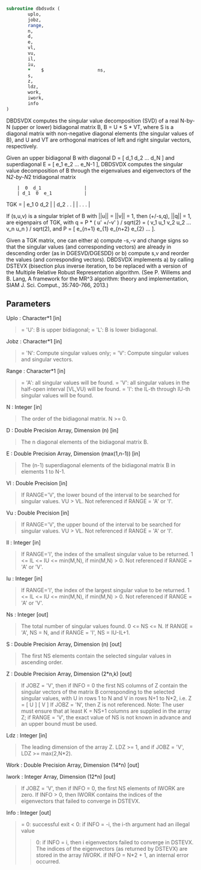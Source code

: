 ```fortran
subroutine dbdsvdx (
		uplo,
		jobz,
		range,
		n,
		d,
		e,
		vl,
		vu,
		il,
		iu,
		*    $                    ns,
		s,
		z,
		ldz,
		work,
		iwork,
		info
)
```

  DBDSVDX computes the singular value decomposition (SVD) of a real
  N-by-N (upper or lower) bidiagonal matrix B, B = U * S * VT,
  where S is a diagonal matrix with non-negative diagonal elements
  (the singular values of B), and U and VT are orthogonal matrices
  of left and right singular vectors, respectively.

  Given an upper bidiagonal B with diagonal D = [ d_1 d_2 ... d_N ]
  and superdiagonal E = [ e_1 e_2 ... e_N-1 ], DBDSVDX computes the
  singular value decomposition of B through the eigenvalues and
  eigenvectors of the N*2-by-N*2 tridiagonal matrix

        |  0  d_1                |
        | d_1  0  e_1            |
  TGK = |     e_1  0  d_2        |
        |         d_2  .   .     |
        |              .   .   . |

  If (s,u,v) is a singular triplet of B with ||u|| = ||v|| = 1, then
  (+/-s,q), ||q|| = 1, are eigenpairs of TGK, with q = P * ( u' +/-v' ) /
  sqrt(2) = ( v_1 u_1 v_2 u_2 ... v_n u_n ) / sqrt(2), and
  P = [ e_{n+1} e_{1} e_{n+2} e_{2} ... ].

  Given a TGK matrix, one can either a) compute -s,-v and change signs
  so that the singular values (and corresponding vectors) are already in
  descending order (as in DGESVD/DGESDD) or b) compute s,v and reorder
  the values (and corresponding vectors). DBDSVDX implements a) by
  calling DSTEVX (bisection plus inverse iteration, to be replaced
  with a version of the Multiple Relative Robust Representation
  algorithm. (See P. Willems and B. Lang, A framework for the MR^3
  algorithm: theory and implementation, SIAM J. Sci. Comput.,
  35:740-766, 2013.)

## Parameters
Uplo : Character*1 [in]
> = 'U':  B is upper bidiagonal;
> = 'L':  B is lower bidiagonal.

Jobz : Character*1 [in]
> = 'N':  Compute singular values only;
> = 'V':  Compute singular values and singular vectors.

Range : Character*1 [in]
> = 'A': all singular values will be found.
> = 'V': all singular values in the half-open interval [VL,VU)
> will be found.
> = 'I': the IL-th through IU-th singular values will be found.

N : Integer [in]
> The order of the bidiagonal matrix.  N >= 0.

D : Double Precision Array, Dimension (n) [in]
> The n diagonal elements of the bidiagonal matrix B.

E : Double Precision Array, Dimension (max(1,n-1)) [in]
> The (n-1) superdiagonal elements of the bidiagonal matrix
> B in elements 1 to N-1.

Vl : Double Precision [in]
> If RANGE='V', the lower bound of the interval to
> be searched for singular values. VU > VL.
> Not referenced if RANGE = 'A' or 'I'.

Vu : Double Precision [in]
> If RANGE='V', the upper bound of the interval to
> be searched for singular values. VU > VL.
> Not referenced if RANGE = 'A' or 'I'.

Il : Integer [in]
> If RANGE='I', the index of the
> smallest singular value to be returned.
> 1 <= IL <= IU <= min(M,N), if min(M,N) > 0.
> Not referenced if RANGE = 'A' or 'V'.

Iu : Integer [in]
> If RANGE='I', the index of the
> largest singular value to be returned.
> 1 <= IL <= IU <= min(M,N), if min(M,N) > 0.
> Not referenced if RANGE = 'A' or 'V'.

Ns : Integer [out]
> The total number of singular values found.  0 <= NS <= N.
> If RANGE = 'A', NS = N, and if RANGE = 'I', NS = IU-IL+1.

S : Double Precision Array, Dimension (n) [out]
> The first NS elements contain the selected singular values in
> ascending order.

Z : Double Precision Array, Dimension (2*n,k) [out]
> If JOBZ = 'V', then if INFO = 0 the first NS columns of Z
> contain the singular vectors of the matrix B corresponding to
> the selected singular values, with U in rows 1 to N and V
> in rows N+1 to N*2, i.e.
> Z = [ U ]
> [ V ]
> If JOBZ = 'N', then Z is not referenced.
> Note: The user must ensure that at least K = NS+1 columns are
> supplied in the array Z; if RANGE = 'V', the exact value of
> NS is not known in advance and an upper bound must be used.

Ldz : Integer [in]
> The leading dimension of the array Z. LDZ >= 1, and if
> JOBZ = 'V', LDZ >= max(2,N*2).

Work : Double Precision Array, Dimension (14*n) [out]

Iwork : Integer Array, Dimension (12*n) [out]
> If JOBZ = 'V', then if INFO = 0, the first NS elements of
> IWORK are zero. If INFO > 0, then IWORK contains the indices
> of the eigenvectors that failed to converge in DSTEVX.

Info : Integer [out]
> = 0:  successful exit
> < 0:  if INFO = -i, the i-th argument had an illegal value
> > 0:  if INFO = i, then i eigenvectors failed to converge
> in DSTEVX. The indices of the eigenvectors
> (as returned by DSTEVX) are stored in the
> array IWORK.
> if INFO = N*2 + 1, an internal error occurred.

